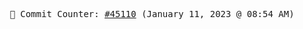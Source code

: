<p align="center">
    <samp>
        📮 Commit Counter: <a href="https://github.com/Javascript-void0/Javascript-void0/commits/main">#45110</a> (January 11, 2023 @ 08:54 AM)
    </samp>
</p>